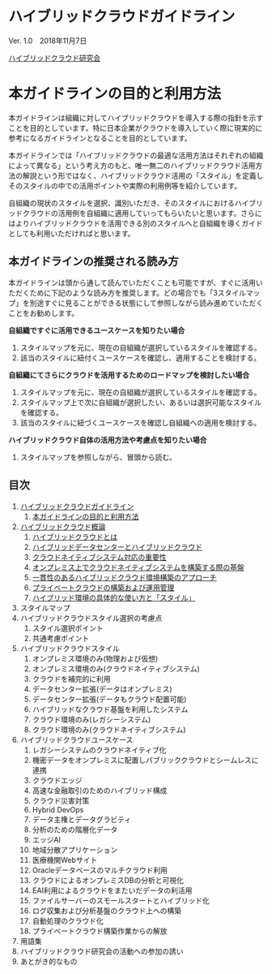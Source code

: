 # ハイブリッドクラウドガイドライン

Ver. 1.0　2018年11月7日

[ハイブリッドクラウド研究会](http://www.hccjp.org/)

# 本ガイドラインの目的と利用方法

本ガイドラインは組織に対してハイブリッドクラウドを導入する際の指針を示すことを目的としています。特に日本企業がクラウドを導入していく際に現実的に参考になるガイドラインとなることを目的としています。

本ガイドラインでは「ハイブリッドクラウドの最適な活用方法はそれぞれの組織によって異なる」という考え方のもと、唯一無二のハイブリッドクラウド活用方法の解説という形ではなく、ハイブリッドクラウド活用の「スタイル」を定義しそのスタイルの中での活用ポイントや実際の利用例等を紹介しています。

自組織の現状のスタイルを選択、識別いただき、そのスタイルにおけるハイブリッドクラウドの活用例を自組織に適用していってもらいたいと思います。さらにはよりハイブリッドクラウドを活用できる別のスタイルへと自組織を導くガイドとしても利用いただければと思います。

## 本ガイドラインの推奨される読み方

本ガイドラインは頭から通して読んでいただくことも可能ですが、すぐに活用いただくために下記のような読み方を推奨します。どの場合でも「3スタイルマップ」を別途すぐに見ることができる状態にして参照しながら読み進めていただくことをお勧めします。

**自組織ですぐに活用できるユースケースを知りたい場合**

1. スタイルマップを元に、現在の自組織が選択しているスタイルを確認する。
2. 該当のスタイルに紐付くユースケースを確認し、適用することを検討する。

**自組織にてさらにクラウドを活用するためのロードマップを検討したい場合**

1. スタイルマップを元に、現在の自組織が選択しているスタイルを確認する。
2. スタイルマップ上で次に自組織が選択したい、あるいは選択可能なスタイルを確認する。
3. 該当のスタイルに紐づくユースケースを確認し自組織への適用を検討する。

**ハイブリッドクラウド自体の活用方法や考慮点を知りたい場合**

1. スタイルマップを参照しながら、冒頭から読む。

## 目次

1. [ハイブリッドクラウドガイドライン](#ハイブリッドクラウドガイドライン)
    1. [本ガイドラインの目的と利用方法](#本ガイドラインの目的と利用方法)
2. [ハイブリッドクラウド概論](./002_ハイブリッドクラウド概論.md#ハイブリッドクラウド概論)
    1. [ハイブリッドクラウドとは](./002_ハイブリッドクラウド概論.md#ハイブリッドクラウドとは)
    2. [ハイブリッドデータセンターとハイブリッドクラウド](./002_ハイブリッドクラウド概論.md#ハイブリッドデータセンターとハイブリッドクラウド)
    3. [クラウドネイティブシステム対応の重要性](./002_ハイブリッドクラウド概論.md#クラウドネイティブシステム対応の重要性)
    4. [オンプレミス上でクラウドネイティブシステムを構築する際の基盤](./002_ハイブリッドクラウド概論.md#オンプレミス上でクラウドネイティブシステムを構築する際の基盤)
    5. [一貫性のあるハイブリッドクラウド環境構築のアプローチ](./002_ハイブリッドクラウド概論.md#一貫性のあるハイブリッドクラウド環境構築のアプローチ)
    6. [プライベートクラウドの構築および運用管理](./002_ハイブリッドクラウド概論.md#プライベートクラウドの構築および運用管理)
    7. [ハイブリッド環境の具体的な使い方と「スタイル」](./002_ハイブリッドクラウド概論.md#ハイブリッド環境の具体的な使い方と「スタイル」)
3. スタイルマップ
4. ハイブリッドクラウドスタイル選択の考慮点
    1. スタイル選択ポイント
    2. 共通考慮ポイント
5. ハイブリッドクラウドスタイル
   1. オンプレミス環境のみ(物理および仮想)
   2. オンプレミス環境のみ(クラウドネイティブシステム)
   3. クラウドを補完的に利用
   4. データセンター拡張(データはオンプレミス)
   5. データセンター拡張(データもクラウド配置可能)
   6. ハイブリッドなクラウド基盤を利用したシステム
   7. クラウド環境のみ(レガシーシステム)
   8. クラウド環境のみ(クラウドネイティブシステム)
6. ハイブリッドクラウドユースケース
   1. レガシーシステムのクラウドネイティブ化
   2. 機密データをオンプレミスに配置しパブリッククラウドとシームレスに連携
   3. クラウドエッジ
   4. 高速な金融取引のためのハイブリッド構成
   5. クラウド災害対策
   6. Hybrid DevOps
   7. データ主権とデータグラビティ
   8. 分析のための階層化データ
   9. エッジAI
   10. 地域分散アプリケーション
   11. 医療機関Webサイト
   12. Oracleデータベースのマルチクラウド利用
   13. クラウドによるオンプレミスDBの分析と可視化
   14. EAI利用によるクラウドをまたいだデータの利活用
   15. ファイルサーバーのスモールスタートとハイブリッド化
   16. ログ収集および分析基盤のクラウド上への構築
   17. 自動処理のクラウド化
   18. プライベートクラウド構築作業からの解放
7. 用語集
8. ハイブリッドクラウド研究会の活動への参加の誘い
9. あとがき的なもの   
